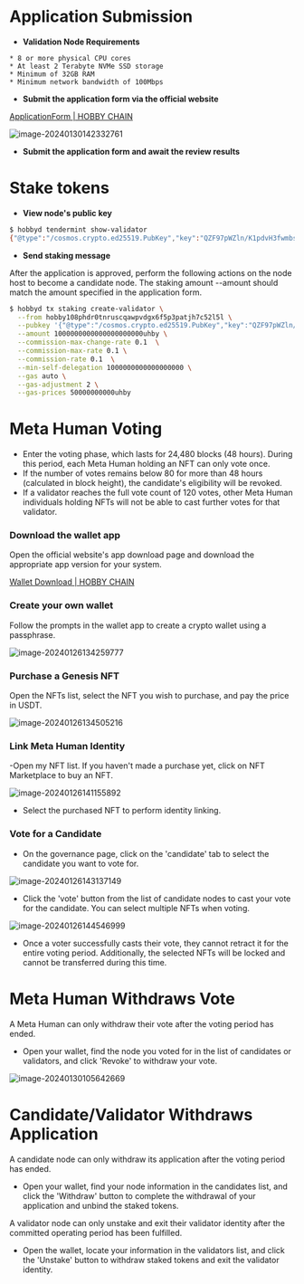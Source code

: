 

# Application Submission

- **Validation Node Requirements**

```text
* 8 or more physical CPU cores
* At least 2 Terabyte NVMe SSD storage
* Minimum of 32GB RAM
* Minimum network bandwidth of 100Mbps
```



- **Submit the application form via the official website**

[ApplicationForm | HOBBY CHAIN](https://hobbychain.org/pages/vaildatorForm/)

![image-20240130142332761](./images/image-20240130142332761.png)

- **Submit the application form and await the review results**

# Stake tokens

- **View node's public key**

```sh
$ hobbyd tendermint show-validator
{"@type":"/cosmos.crypto.ed25519.PubKey","key":"QZF97pWZln/K1pdvH3fwmbsc3gwgJ+YFyspnrUmZ1ts="}
```



- **Send staking message** 

After the application is approved, perform the following actions on the node host to become a candidate node. The staking amount --amount should match the amount specified in the application form.

```sh
$ hobbyd tx staking create-validator \
  --from hobby108phdr0tnruscqawpvdgx6f5p3patjh7c52l5l \
  --pubkey '{"@type":"/cosmos.crypto.ed25519.PubKey","key":"QZF97pWZln/K1pdvH3fwmbsc3gwgJ+YFyspnrUmZ1ts="}' \
  --amount 1000000000000000000000uhby \
  --commission-max-change-rate 0.1  \
  --commission-max-rate 0.1 \
  --commission-rate 0.1  \
  --min-self-delegation 1000000000000000000 \
  --gas auto \
  --gas-adjustment 2 \
  --gas-prices 50000000000uhby 
```



# Meta Human Voting

+ Enter the voting phase, which lasts for 24,480 blocks (48 hours). During this period, each Meta Human holding an NFT can only vote once. 
+ If the number of votes remains below 80 for more than 48 hours (calculated in block height), the candidate's eligibility will be revoked.
+ If a validator reaches the full vote count of 120 votes, other Meta Human individuals holding NFTs will not be able to cast further votes for that validator. 

### Download the wallet app
Open the official website's app download page and download the appropriate app version for your system.

[Wallet Download | HOBBY CHAIN](https://hobbychain.org/pages/download/)

### Create your own wallet
Follow the prompts in the wallet app to create a crypto wallet using a passphrase.

![image-20240126134259777](./images/image-20240126134259777.png)

### Purchase a Genesis NFT
Open the NFTs list, select the NFT you wish to purchase, and pay the price in USDT.

![image-20240126134505216](./images/image-20240126134505216.png)

### Link Meta Human Identity

-Open my NFT list. If you haven't made a purchase yet, click on NFT Marketplace to buy an NFT.

![image-20240126141155892](./images/image-20240126141155892.png)

- Select the purchased NFT to perform identity linking.





### Vote for a Candidate

- On the governance page, click on the 'candidate' tab to select the candidate you want to vote for.

![image-20240126143137149](./images/image-20240126143137149.png)

- Click the 'vote' button from the list of candidate nodes to cast your vote for the candidate. You can select multiple NFTs when voting.

![image-20240126144546999](./images/image-20240126144546999.png)

- Once a voter successfully casts their vote, they cannot retract it for the entire voting period. Additionally, the selected NFTs will be locked and cannot be transferred during this time.

# Meta Human Withdraws Vote

A Meta Human can only withdraw their vote after the voting period has ended.

- Open your wallet, find the node you voted for in the list of candidates or validators, and click 'Revoke' to withdraw your vote.

![image-20240130105642669](./images/image-20240130105642669.png)

# Candidate/Validator Withdraws Application



A candidate node can only withdraw its application after the voting period has ended.
- Open your wallet, find your node information in the candidates list, and click the 'Withdraw' button to complete the withdrawal of your application and unbind the staked tokens.

A validator node can only unstake and exit their validator identity after the committed operating period has been fulfilled.

- Open the wallet, locate your information in the validators list, and click the 'Unstake' button to withdraw staked tokens and exit the validator identity.



